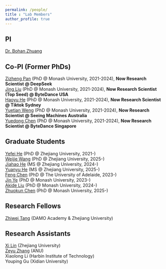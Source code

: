 ```yaml
---
permalink: /people/
title : "Lab Members"
author_profile: true
---
```

## PI
[Dr. Bohan Zhuang](https://bohanzhuang.github.io/)

## Co-PI (Former PhDs)
[Zizheng Pan](https://scholar.google.com.au/citations?user=w_VMopoAAAAJ&hl=en) (PhD @ Monash University, 2021-2024), **Now Research Scientist @ DeepSeek**   
[Jing Liu](https://scholar.google.com/citations?user=-lHaZH4AAAAJ&hl=en) (PhD @ Monash University, 2021-2024), **Now Research Scientist (Top Seed) @ ByteDance USA**  
[Haoyu He](https://scholar.google.com/citations?user=aU1zMhUAAAAJ&hl=en) (PhD @ Monash University, 2021-2024), **Now Research Scientist @ Tiktok Sydney**   
[Yuetian Weng](https://openreview.net/profile?id=~Yuetian_Weng1) (PhD @ Monash University, 2021-2024), **Now Research Scientist @ Seeing Machines Australia**  
[Yuedong Chen](https://scholar.google.com.sg/citations?user=GqgGZlQAAAAJ) (PhD @ Monash University, 2021-2024), **Now Research Scientist @ ByteDance Singapore**

## Graduate Students
[Yefei He](https://hexy.tech/publication/) (PhD @ Zhejiang University, 2021-)  
[Weijie Wang](https://lhmd.top/) (PhD @ Zhejiang University, 2025-)  
[Jiahao He](https://github.com/Hygge02) (MS @ Zhejiang University, 2024-)  
[Yuanyu He](https://github.com/Yuanyu0) (MS @ Zhejiang University, 2025-)  
[Feng Chen](https://github.com/Chenfeng1271) (PhD @ The University of Adelaide, 2023-)  
[Jin Ye](https://scholar.google.com/citations?user=UFBrJOAAAAAJ) (PhD @ Monash University, 2023-)  
[Akide Liu](https://scholar.google.com/citations?hl=en&user=1HjSeKgAAAAJ) (PhD @ Monash University, 2024-)  
[Zhuokun Chen](https://openreview.net/profile?id=%7EZhuokun_Chen4) (PhD @ Monash University, 2025-)  

## Research Fellows
[Zhiwei Tang](https://scholar.google.com/citations?user=GN-N9c8AAAAJ&hl=en) (DAMO Academy & Zhejiang University)


## Research Assistants
[Xi Lin](https://github.com/erix025) (Zhejiang University)    
[Zeyu Zhang](https://steve-zeyu-zhang.github.io/) (ANU)   
Xiaolong Li (Harbin Institute of Technology)    
Youping Gu (Xidian University)


